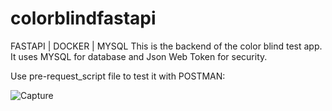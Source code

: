 # colorblindfastapi
FASTAPI | DOCKER | MYSQL
This is the backend of the color blind test app.
It uses MYSQL for database and Json Web Token for security.

Use  pre-request_script file to test it with POSTMAN:

![Capture](https://user-images.githubusercontent.com/76754183/184093903-196046b4-6677-4b01-91d3-923af723fdce.PNG)
